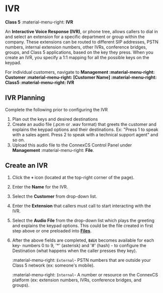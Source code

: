 # IVR
**Class 5** :material-menu-right: **IVR**

An **Interactive Voice Response (IVR)**, or phone tree, allows callers to dial in and select an extension for a specific department or group within the company. These extensions can be routed to different SIP addresses, PSTN numbers, internal extension numbers, other IVRs, conference bridges, groups, and Class 5 applications, based on the key they press. When you create an IVR, you specify a 1:1 mapping for all the possible keys on the keypad. 

For individual customers, navigate to **Management :material-menu-right: Customer :material-menu-right: [Customer Name] :material-menu-right: Class5 :material-menu-right: IVR**
    
## IVR Planning 
Complete the following prior to configuring the IVR
    
1. Plan out the keys and desired destinations
2. Create an audio file (.pcm or .wav format) that greets the customer and explains the keypad options and their destinations. Ex: "Press 1 to speak with a sales agent. Press 2 to speak with a technical support agent" and so on. 
3. Upload this audio file to the ConnexCS Control Panel under **Management** :material-menu-right: **File**.

## Create an IVR

1. Click the **`+`** icon (located at the top-right corner of the page).
2. Enter the **Name** for the IVR.
3. Select the **Customer** from drop-down list.
4. Enter the **Extension** that callers must call to start interacting with the IVR.
5. Select the **Audio File** from the drop-down list which plays the greeting and explains the keypad options. This could be the file created in first step above or one preloaded into [**Files**](https://docs.connexcs.com/files/).
6. After the above fields are completed, **`Edit`** becomes available for each key- numbers 0 to 9, '\*' (asterisk) and '#' (hash) - to configure the Destination (what happens when the caller presses they key).
    
    :material-menu-right: `External`- PSTN numbers that are outside your Class 5 network (ex: someone's mobile).
    
    :material-menu-right: `Internal`- A number or resource on the ConnexCS platform (ex: extension numbers, IVRs, conference bridges, and groups).
   
